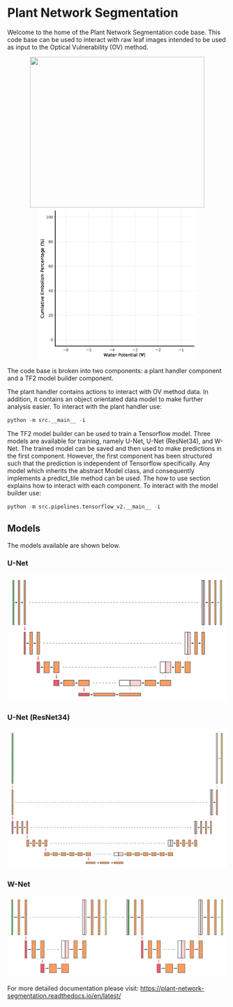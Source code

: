 # Plant Network Segmentation

Welcome to the home of the Plant Network Segmentation code base. This code 
base can be used to interact with raw leaf images intended to be used as 
input to the Optical Vulnerability (OV) method. 

<p align="center">
  <img src="docs/resources/images/leaf.gif?raw=True" width="400" height="345" >
  <img src="docs/resources/images/vc.gif?raw=True" wwidth="345" height="345" >
</p>

The code base is broken into two components: a plant handler component and a 
TF2 model builder component.

The plant handler contains actions to interact with OV method data. In 
addition, it contains an object orientated data model to make further analysis 
easier. To interact with the plant handler use:

```python
python -m src.__main__ -i
```

The TF2 model builder can be used to train a Tensorflow model. Three models are 
available for training, namely U-Net, U-Net (ResNet34), and W-Net.
The trained model can be  saved and then used to make 
predictions in the first component. However, the first component has been 
structured such that the prediction is independent of Tensorflow specifically. 
Any model which inherits the abstract Model class, and consequently implements a 
predict_tile method can be used. The how to use section explains how to interact
with each component. To interact with the model builder use:

```python
python -m src.pipelines.tensorflow_v2.__main__ -i
```

## Models
The models available are shown below.
### U-Net
<p align="center">
  <img src="docs/resources/images/u-net.png?raw=True">
<p align="center">

### U-Net (ResNet34)
<p align="center">
  <img src="docs/resources/images/u-net-resnet.png?raw=True">
<p align="center">

### W-Net
<p align="center">
  <img src="docs/resources/images/w-net.png?raw=True">
<p align="center">

For more detailed documentation please visit: https://plant-network-segmentation.readthedocs.io/en/latest/